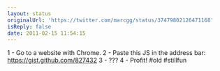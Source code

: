 ```yaml
---
layout: status
originalUrl: 'https://twitter.com/marcgg/status/37479802126471168'
isReply: false
date: 2011-02-15 11:54:15
---
```


1 - Go to a website with Chrome.
2 - Paste this JS in the address bar: https://gist.github.com/827432
3 -  ???
4 - Profit!
#old #stillfun
